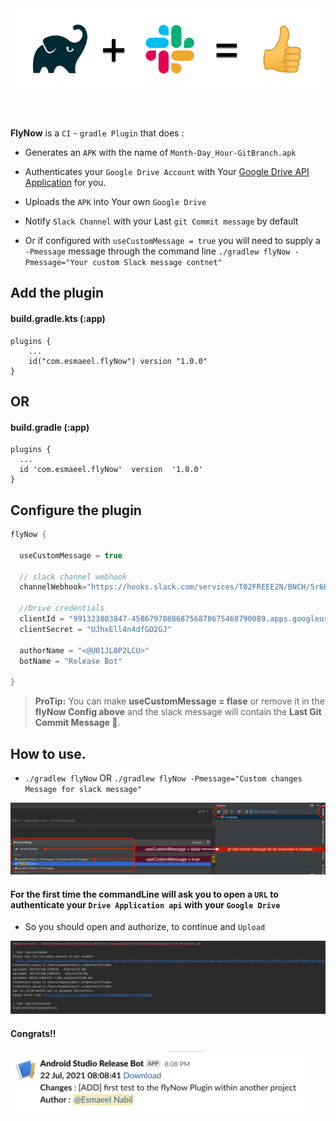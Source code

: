 
<br>
<br>

<p align="center">
    <img src="./art/banner.png">
</p>

<br>
<br>

**FlyNow** is a `CI` - `gradle Plugin` that does :
-  Generates an `APK` with the name of `Month-Day_Hour-GitBranch.apk`
- Authenticates  your `Google Drive Account` with Your [Google Drive API Application](https://developers.google.com/drive/api/v3/enable-drive-api) for you.
- Uploads the `APK`  into Your own `Google Drive`
- Notify `Slack Channel` with your Last `git Commit message` by default

-  Or if configured with `useCustomMessage = true` you will need to supply a `-Pmessage` message through the command line `./gradlew flyNow -Pmessage="Your custom Slack message contnet"`


## Add the plugin
#### build.gradle.kts (:app)
```
plugins {
    ...
    id("com.esmaeel.flyNow") version "1.0.0"
}

```
## OR
#### build.gradle (:app)
```
plugins {  
  ...
  id 'com.esmaeel.flyNow'  version  '1.0.0'
}
```


## Configure the plugin

```kotlin
flyNow {  

  useCustomMessage = true
    
  // slack channel webhook  
  channelWebhook="https://hooks.slack.com/services/T02FREEE2N/BNCH/5r6HWbFaWE"  
  
  //Drive credentials  
  clientId = "991323803847-458679708868756878675468790089.apps.googleusercontent.com"  
  clientSecret = "UJhxEll4n4dfGD2GJ"  
  
  authorName = "<@U01JL0P2LCU>"  
  botName = "Release Bot"  
  
}
```

> **ProTip:** You can make  **useCustomMessage = flase** or remove it in the **flyNow Config above** and the slack message will contain the **Last Git Commit Message 🥶**.



## How to use.

- `./gradlew flyNow` OR `./gradlew flyNow -Pmessage="Custom changes Message for slack message"`

<p align="start">
    <img src="https://github.com/EsmaeelNabil/FlyNow/blob/master/art/usage.png">
</p>

#### For the first time the commandLine will ask you to open a `URL` to authenticate your `Drive Application api` with your `Google Drive` 
- So you should open and authorize, to continue and `Upload`

<p align="start">
    <img src="https://github.com/EsmaeelNabil/FlyNow/blob/master/art/logs.png">
</p>

#### Congrats!!

<p align="start">
    <img src="https://github.com/EsmaeelNabil/FlyNow/blob/master/art/slackmessage.png" height="100">
</p>
